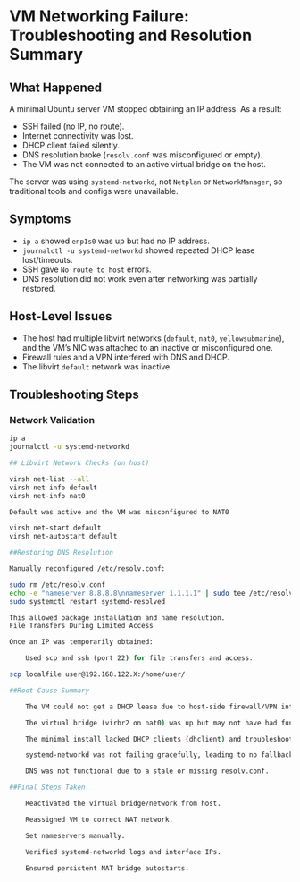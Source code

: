 # VM Networking Failure: Troubleshooting and Resolution Summary

## What Happened

A minimal Ubuntu server VM stopped obtaining an IP address. As a result:

- SSH failed (no IP, no route).
- Internet connectivity was lost.
- DHCP client failed silently.
- DNS resolution broke (`resolv.conf` was misconfigured or empty).
- The VM was not connected to an active virtual bridge on the host.

The server was using `systemd-networkd`, not `Netplan` or `NetworkManager`, so traditional tools and configs were unavailable.

## Symptoms

- `ip a` showed `enp1s0` was up but had no IP address.
- `journalctl -u systemd-networkd` showed repeated DHCP lease lost/timeouts.
- SSH gave `No route to host` errors.
- DNS resolution did not work even after networking was partially restored.

## Host-Level Issues

- The host had multiple libvirt networks (`default`, `nat0`, `yellowsubmarine`), and the VM’s NIC was attached to an inactive or misconfigured one.
- Firewall rules and a VPN interfered with DNS and DHCP.
- The libvirt `default` network was inactive.

## Troubleshooting Steps

### Network Validation

```bash
ip a
journalctl -u systemd-networkd

## Libvirt Network Checks (on host)

virsh net-list --all
virsh net-info default
virsh net-info nat0

Default was active and the VM was misconfigured to NAT0

virsh net-start default
virsh net-autostart default

##Restoring DNS Resolution

Manually reconfigured /etc/resolv.conf:

sudo rm /etc/resolv.conf
echo -e "nameserver 8.8.8.8\nnameserver 1.1.1.1" | sudo tee /etc/resolv.conf
sudo systemctl restart systemd-resolved

This allowed package installation and name resolution.
File Transfers During Limited Access

Once an IP was temporarily obtained:

    Used scp and ssh (port 22) for file transfers and access.

scp localfile user@192.168.122.X:/home/user/

##Root Cause Summary

    The VM could not get a DHCP lease due to host-side firewall/VPN interference or network misconfiguration.

    The virtual bridge (virbr2 on nat0) was up but may not have had functional routing.

    The minimal install lacked DHCP clients (dhclient) and troubleshooting tools.

    systemd-networkd was not failing gracefully, leading to no fallback.

    DNS was not functional due to a stale or missing resolv.conf.

##Final Steps Taken

    Reactivated the virtual bridge/network from host.

    Reassigned VM to correct NAT network.

    Set nameservers manually.

    Verified systemd-networkd logs and interface IPs.

    Ensured persistent NAT bridge autostarts.
